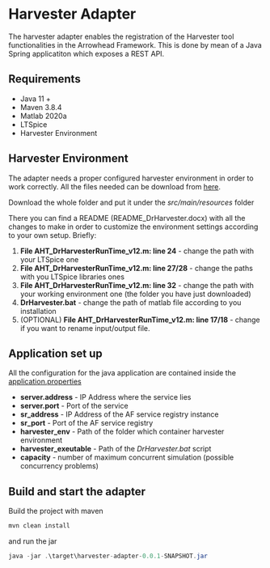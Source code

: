 # Harvester Adapter

The harvester adapter enables the registration of the Harvester tool functionalities in the Arrowhead Framework. This is done by mean of a Java Spring applicatiton which exposes a REST API.

## Requirements
* Java 11 + 
* Maven 3.8.4
* Matlab 2020a
* LTSpice
* Harvester Environment

## Harvester Environment
The adapter needs a proper configured harvester environment in order to work correctly. All the files needed can be download from [here](https://drive.google.com/file/d/1wmrZuRre_0miivuB7s8DrcTT8ciiM4GJ/view?usp=sharing).

Download the whole folder and put it under the *src/main/resources* folder

There you can find a README (README_DrHarvester.docx) with all the changes to make in order to customize the environment settings according to your own setup. Briefly:

1.  **File AHT_DrHarvesterRunTime_v12.m: line 24** - change the path with your LTSpice one
2.  **File AHT_DrHarvesterRunTime_v12.m: line 27/28** - change the paths with you LTSpice libraries ones
3. **File AHT_DrHarvesterRunTime_v12.m: line 32** - change the path with your working environment one (the folder you have just downloaded)
4. **DrHarvester.bat** - change the path of matlab file according to you installation
5. (OPTIONAL) **File AHT_DrHarvesterRunTime_v12.m: line 17/18** - change if you want to rename input/output file.

## Application set up
All the configuration for the java application are contained inside the [application.properties](src/main/resources/application.properties)

* **server.address** - IP Address where the service lies
* **server.port** - Port of the service
* **sr_address** - IP Address of the AF service registry instance
* **sr_port** - Port of the AF service registry
* **harvester_env** - Path of the folder which container harvester environment
* **harvester_exeutable** - Path of the *DrHarvester.bat* script
* **capacity** - number of maximum concurrent simulation (possible concurrency problems) 


## Build and start the adapter
Build the project with maven

```java
mvn clean install
```

and run the jar

```java
java -jar .\target\harvester-adapter-0.0.1-SNAPSHOT.jar
```

